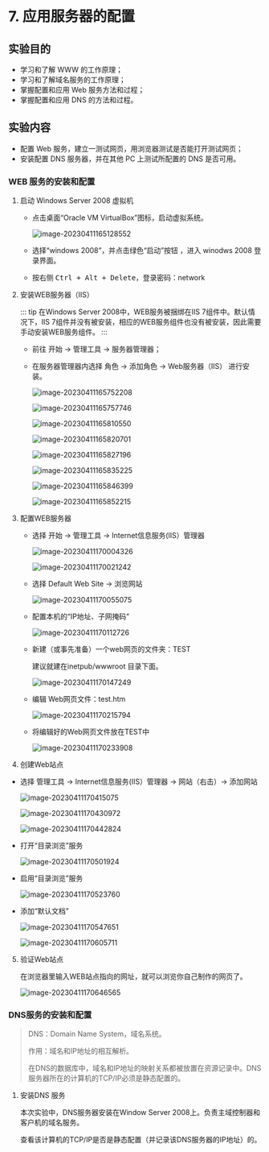# 7. 应用服务器的配置

## 实验目的

- 学习和了解 WWW 的工作原理；
- 学习和了解域名服务的工作原理；
- 掌握配置和应用 Web 服务方法和过程；
- 掌握配置和应用 DNS 的方法和过程。

## 实验内容

- 配置 Web 服务，建立一测试网页，用浏览器测试是否能打开测试网页；
- 安装配置 DNS 服务器，并在其他 PC 上测试所配置的 DNS 是否可用。

### WEB 服务的安装和配置

1. 启动 Windows Server 2008 虚拟机

   - 点击桌面“Oracle VM VirtualBox”图标，启动虚拟系统。

     ![image-20230411165128552](./07-应用服务器的配置.assets/image-20230411165128552.png)

   - 选择“windows 2008”，并点击绿色“启动”按钮 ，进入 winodws 2008 登录界面。


   - 按右侧 <kbd>Ctrl + Alt + Delete</kbd>，登录密码：network

2. 安装WEB服务器（IIS）

   ::: tip
   在Windows Server 2008中，WEB服务被捆绑在IIS 7组件中。默认情况下，IIS 7组件并没有被安装，相应的WEB服务组件也没有被安装，因此需要手动安装WEB服务组件。 
   :::

   - 前往 开始 → 管理工具 → 服务器管理器；
   
   - 在服务器管理器内选择 角色 → 添加角色 → Web服务器（IIS） 进行安装。
   
     ![image-20230411165752208](./07-应用服务器的配置.assets/image-20230411165752208.png)
   
     ![image-20230411165757746](./07-应用服务器的配置.assets/image-20230411165757746.png)
   
     ![image-20230411165810550](./07-应用服务器的配置.assets/image-20230411165810550.png)
   
     ![image-20230411165820701](./07-应用服务器的配置.assets/image-20230411165820701.png)
   
     ![image-20230411165827196](./07-应用服务器的配置.assets/image-20230411165827196.png)
   
     ![image-20230411165835225](./07-应用服务器的配置.assets/image-20230411165835225.png)
   
     ![image-20230411165846399](./07-应用服务器的配置.assets/image-20230411165846399.png)
   
     ![image-20230411165852215](./07-应用服务器的配置.assets/image-20230411165852215.png)


3. 配置WEB服务器

   - 选择 开始 → 管理工具 → Internet信息服务(IIS）管理器

     ![image-20230411170004326](./07-应用服务器的配置.assets/image-20230411170004326.png)

     ![image-20230411170021242](./07-应用服务器的配置.assets/image-20230411170021242.png)

   - 选择 Default Web Site → 浏览网站

     ![image-20230411170055075](./07-应用服务器的配置.assets/image-20230411170055075.png)

   - 配置本机的“IP地址、子网掩码”

     ![image-20230411170112726](./07-应用服务器的配置.assets/image-20230411170112726.png)

   - 新建（或事先准备）一个web网页的文件夹：TEST

     建议就建在inetpub/wwwroot 目录下面。

     ![image-20230411170147249](./07-应用服务器的配置.assets/image-20230411170147249.png)

   - 编辑 Web网页文件：test.htm

     ![image-20230411170215794](./07-应用服务器的配置.assets/image-20230411170215794.png)

   - 将编辑好的Web网页文件放在TEST中

     ![image-20230411170233908](./07-应用服务器的配置.assets/image-20230411170233908.png)

4. 创建Web站点

- 选择 管理工具 → Internet信息服务(IIS）管理器 → 网站（右击）→ 添加网站

  ![image-20230411170415075](./07-应用服务器的配置.assets/image-20230411170415075.png)

  ![image-20230411170430972](./07-应用服务器的配置.assets/image-20230411170430972.png)

  ![image-20230411170442824](./07-应用服务器的配置.assets/image-20230411170442824.png)

- 打开“目录浏览”服务

  ![image-20230411170501924](./07-应用服务器的配置.assets/image-20230411170501924.png)

- 启用“目录浏览”服务

  ![image-20230411170523760](./07-应用服务器的配置.assets/image-20230411170523760.png)

- 添加“默认文档”

  ![image-20230411170547651](./07-应用服务器的配置.assets/image-20230411170547651.png)

  ![image-20230411170605711](./07-应用服务器的配置.assets/image-20230411170605711.png)

5. 验证Web站点

   在浏览器里输入WEB站点指向的网址，就可以浏览你自己制作的网页了。 
   
   ![image-20230411170646565](./07-应用服务器的配置.assets/image-20230411170646565.png)

### DNS服务的安装和配置

> DNS：Domain Name System，域名系统。
>
> 作用：域名和IP地址的相互解析。
>
> 在DNS的数据库中，域名和IP地址的映射关系都被放置在资源记录中。DNS服务器所在的计算机的TCP/IP必须是静态配置的。

1. 安装DNS 服务

   本次实验中，DNS服务器安装在Window Server 2008上。负责主域控制器和客户机的域名服务。

   查看该计算机的TCP/IP是否是静态配置（并记录该DNS服务器的IP地址）的。
